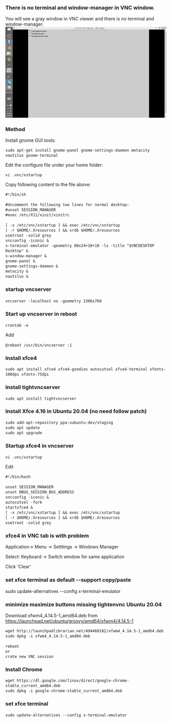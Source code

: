 ### There is no terminal and window-manager in VNC window.
You will see a gray window in VNC viewer and there is no terminal and window-manager.
![VNC_err](img/gray_vnc.jpg)
### Method
Install gnome GUI tools:
```
sudo apt-get install gnome-panel gnome-settings-daemon metacity nautilus gnome-terminal
```

Edit the configure file under your home folder:
```
vi .vnc/xstartup
```

Copy following content to the file above:
```
#!/bin/sh

#Uncomment the following two lines for normal desktop:
#unset SESSION_MANAGER
#exec /etc/X11/xinit/xinitrc

[ -x /etc/vnc/xstartup ] && exec /etc/vnc/xstartup
[ -r $HOME/.Xresources ] && xrdb $HOME/.Xresources
xsetroot -solid grey
vncconfig -iconic &
x-terminal-emulator -geometry 80x24+10+10 -ls -title "$VNCDESKTOP Desktop" &
x-window-manager &
gnome-panel &
gnome-settings-daemon &
metacity &
nautilus &
```

### startup vncserver

`vncserver -localhost no -geometry 1366x768`

### Start up vncserver in reboot

`crontab -e`

Add

`@reboot /usr/bin/vncserver :1`

### Install xfce4
```
sudo apt install xfce4 xfce4-goodies autocutsel xfce4-terminal xfonts-100dpi xfonts-75dpi
```

### Install tightvncserver
```
sudo apt install tightvncserver
```


### Install Xfce 4.16 in Ubuntu 20.04 (no need follow patch)
```
sudo add-apt-repository ppa:xubuntu-dev/staging
sudo apt update
sudo apt upgrade
```

### Startup xfce4 in vncserver
`vi .vnc/xstartup`

Edit

```
#!/bin/bash

unset SESSION_MANAGER  
unset DBUS_SESSION_BUS_ADDRESS  
vncconfig -iconic &
autocutsel -fork
startxfce4 &  
[ -x /etc/vnc/xstartup ] && exec /etc/vnc/xstartup  
[ -r $HOME/.Xresources ] && xrdb $HOME/.Xresources  
xsetroot -solid grey  
```

### xfce4 in VNC tab is with problem
Application-> Menu -> Setttings -> Windows Manager

Select: Keyboard -> Switch window for same application

Click 'Clear'

### set xfce terminal as default --support copy/paste
sudo update-alternatives --config x-terminal-emulator

### minimize maximize buttons missing tightenvnc Ubuntu 20.04

Download xfwm4_4.14.5-1_amd64.deb from https://launchpad.net/ubuntu/groovy/amd64/xfwm4/4.14.5-1
```
wget http://launchpadlibrarian.net/494460182/xfwm4_4.14.5-1_amd64.deb
sudo dpkg -i xfwm4_4.14.5-1_amd64.deb

reboot
or
crate new VNC session
```

### Install Chrome

```
wget https://dl.google.com/linux/direct/google-chrome-stable_current_amd64.deb
sudo dpkg -i google-chrome-stable_current_amd64.deb
```
### set xfce terminal
```
sudo update-alternatives --config x-terminal-emulator
```

